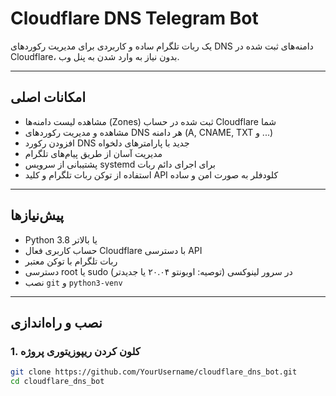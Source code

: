 # Cloudflare DNS Telegram Bot

یک ربات تلگرام ساده و کاربردی برای مدیریت رکوردهای DNS دامنه‌های ثبت شده در Cloudflare، بدون نیاز به وارد شدن به پنل وب.

---

## امکانات اصلی

- مشاهده لیست دامنه‌ها (Zones) ثبت شده در حساب Cloudflare شما  
- مشاهده و مدیریت رکوردهای DNS هر دامنه (A, CNAME, TXT و ...)  
- افزودن رکورد DNS جدید با پارامترهای دلخواه  
- مدیریت آسان از طریق پیام‌های تلگرام  
- پشتیبانی از سرویس systemd برای اجرای دائم ربات  
- استفاده از توکن ربات تلگرام و کلید API کلودفلر به صورت امن و ساده

---

## پیش‌نیازها

- Python 3.8 یا بالاتر  
- حساب کاربری فعال Cloudflare با دسترسی API  
- ربات تلگرام با توکن معتبر  
- دسترسی root یا sudo در سرور لینوکسی (توصیه: اوبونتو ۲۰.۰۴ یا جدیدتر)  
- نصب `git` و `python3-venv`

---

## نصب و راه‌اندازی

### 1. کلون کردن ریپوزیتوری پروژه

```bash
git clone https://github.com/YourUsername/cloudflare_dns_bot.git
cd cloudflare_dns_bot
